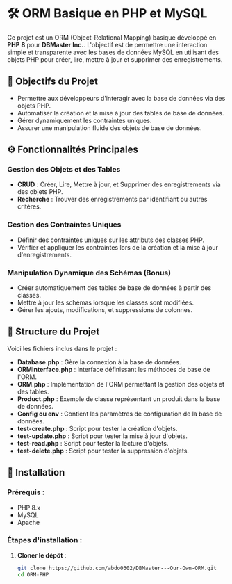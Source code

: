 # 🛠️ ORM Basique en PHP et MySQL

Ce projet est un ORM (Object-Relational Mapping) basique développé en **PHP 8** pour **DBMaster Inc.**. L'objectif est de permettre une interaction simple et transparente avec les bases de données MySQL en utilisant des objets PHP pour créer, lire, mettre à jour et supprimer des enregistrements.

## 🎯 Objectifs du Projet
- Permettre aux développeurs d'interagir avec la base de données via des objets PHP.
- Automatiser la création et la mise à jour des tables de base de données.
- Gérer dynamiquement les contraintes uniques.
- Assurer une manipulation fluide des objets de base de données.

## ⚙️ Fonctionnalités Principales
### Gestion des Objets et des Tables
- **CRUD** : Créer, Lire, Mettre à jour, et Supprimer des enregistrements via des objets PHP.
- **Recherche** : Trouver des enregistrements par identifiant ou autres critères.

### Gestion des Contraintes Uniques
- Définir des contraintes uniques sur les attributs des classes PHP.
- Vérifier et appliquer les contraintes lors de la création et la mise à jour d'enregistrements.

### Manipulation Dynamique des Schémas (Bonus)
- Créer automatiquement des tables de base de données à partir des classes.
- Mettre à jour les schémas lorsque les classes sont modifiées.
- Gérer les ajouts, modifications, et suppressions de colonnes.

## 📁 Structure du Projet
Voici les fichiers inclus dans le projet :
- **Database.php** : Gère la connexion à la base de données.
- **ORMInterface.php** : Interface définissant les méthodes de base de l'ORM.
- **ORM.php** : Implémentation de l'ORM permettant la gestion des objets et des tables.
- **Product.php** : Exemple de classe représentant un produit dans la base de données.
- **Config ou env** : Contient les paramètres de configuration de la base de données.
- **test-create.php** : Script pour tester la création d'objets.
- **test-update.php** : Script pour tester la mise à jour d'objets.
- **test-read.php** : Script pour tester la lecture d'objets.
- **test-delete.php** : Script pour tester la suppression d'objets.

## 🚀 Installation

### Prérequis :
- PHP 8.x
- MySQL
- Apache

### Étapes d'installation :

1. **Cloner le dépôt** :
   ```bash
   git clone https://github.com/abdo0302/DBMaster---Our-Own-ORM.git
   cd ORM-PHP
